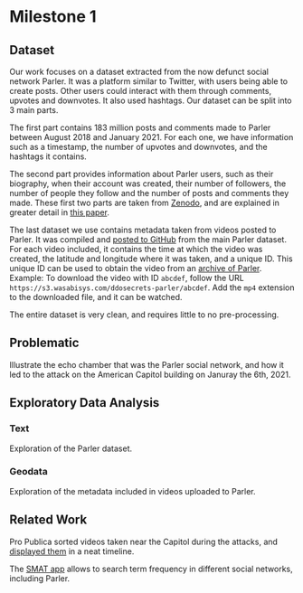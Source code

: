 # Milestone 1

## Dataset

Our work focuses on a dataset extracted from the now defunct social network Parler. It was a platform similar to Twitter, with users being able to create posts. Other users could interact with them through comments, upvotes and downvotes. It also used hashtags. Our dataset can be split into 3 main parts.

The first part contains 183 million posts and comments made to Parler between August 2018 and January 2021. For each one, we have information such as a timestamp, the number of upvotes and downvotes, and the hashtags it contains.

The second part provides information about Parler users, such as their biography, when their account was created, their number of followers, the number of people they follow and the number of posts and comments they made. These first two parts are taken from [Zenodo](https://zenodo.org/record/4442460#.YIGHfC0Rpqt), and are explained in greater detail in [this paper](https://arxiv.org/abs/2101.03820).

The last dataset we use contains metadata taken from videos posted to Parler. It was compiled and [posted to GitHub](https://gist.github.com/kylemcdonald/8fdabd6526924012c1f5afe538d7dc09) from the main Parler dataset. For each video included, it contains the time at which the video was created, the latitude and longitude where it was taken, and a unique ID. This unique ID can be used to obtain the video from an [archive of Parler](https://ddosecrets.com/wiki/Parler). Example: To download the video with ID `abcdef`, follow the URL `https://s3.wasabisys.com/ddosecrets-parler/abcdef`. Add the `mp4` extension to the downloaded file, and it can be watched.

The entire dataset is very clean, and requires little to no pre-processing.

## Problematic

Illustrate the echo chamber that was the Parler social network, and how it led to the attack on the American Capitol building on Januray the 6th, 2021.

## Exploratory Data Analysis

### Text

Exploration of the Parler dataset.

### Geodata

Exploration of the metadata included in videos uploaded to Parler.

## Related Work

Pro Publica sorted videos taken near the Capitol during the attacks, and [displayed them](https://projects.propublica.org/parler-capitol-videos/) in a neat timeline.

The [SMAT app](https://www.smat-app.com/) allows to search term frequency in different social networks, including Parler.
